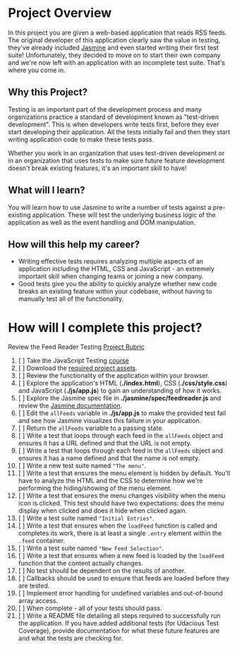 # Project Overview

In this project you are given a web-based application that reads RSS feeds. The original developer of this application clearly saw the value in testing, they've already included [Jasmine](http://jasmine.github.io/) and even started writing their first test suite! Unfortunately, they decided to move on to start their own company and we're now left with an application with an incomplete test suite. That's where you come in.


## Why this Project?

Testing is an important part of the development process and many organizations practice a standard of development known as "test-driven development". This is when developers write tests first, before they ever start developing their application. All the tests initially fail and then they start writing application code to make these tests pass.

Whether you work in an organization that uses test-driven development or in an organization that uses tests to make sure future feature development doesn't break existing features, it's an important skill to have!


## What will I learn?

You will learn how to use Jasmine to write a number of tests against a pre-existing application. These will test the underlying business logic of the application as well as the event handling and DOM manipulation.


## How will this help my career?

* Writing effective tests requires analyzing multiple aspects of an application including the HTML, CSS and JavaScript - an extremely important skill when changing teams or joining a new company.
* Good tests give you the ability to quickly analyze whether new code breaks an existing feature within your codebase, without having to manually test all of the functionality.


# How will I complete this project?

Review the Feed Reader Testing [Project Rubric](https://review.udacity.com/#!/projects/3442558598/rubric)

1. [ ] Take the JavaScript Testing [course](https://www.udacity.com/course/ud549)
2. [ ] Download the [required project assets](http://github.com/udacity/frontend-nanodegree-feedreader).
3. [ ] Review the functionality of the application within your browser.
4. [ ] Explore the application's HTML (**./index.html**), CSS (**./css/style.css**) and JavaScript (**./js/app.js**) to gain an understanding of how it works.
5. [ ] Explore the Jasmine spec file in **./jasmine/spec/feedreader.js** and review the [Jasmine documentation](http://jasmine.github.io).
6. [ ] Edit the `allFeeds` variable in **./js/app.js** to make the provided test fail and see how Jasmine visualizes this failure in your application.
7. [ ] Return the `allFeeds` variable to a passing state.
8. [ ] Write a test that loops through each feed in the `allFeeds` object and ensures it has a URL defined and that the URL is not empty.
9. [ ] Write a test that loops through each feed in the `allFeeds` object and ensures it has a name defined and that the name is not empty.
10. [ ] Write a new test suite named `"The menu"`.
11. [ ] Write a test that ensures the menu element is hidden by default. You'll have to analyze the HTML and the CSS to determine how we're performing the hiding/showing of the menu element.
12. [ ] Write a test that ensures the menu changes visibility when the menu icon is clicked. This test should have two expectations: does the menu display when clicked and does it hide when clicked again.
13. [ ] Write a test suite named `"Initial Entries"`.
14. [ ] Write a test that ensures when the `loadFeed` function is called and completes its work, there is at least a single `.entry` element within the `.feed` container.
15. [ ] Write a test suite named `"New Feed Selection"`.
16. [ ] Write a test that ensures when a new feed is loaded by the `loadFeed` function that the content actually changes.
17. [ ] No test should be dependent on the results of another.
18. [ ] Callbacks should be used to ensure that feeds are loaded before they are tested.
19. [ ] Implement error handling for undefined variables and out-of-bound array access.
20. [ ] When complete - all of your tests should pass. 
21. [ ] Write a README file detailing all steps required to successfully run the application. If you have added additional tests (for Udacious Test Coverage),  provide documentation for what these future features are and what the tests are checking for.
